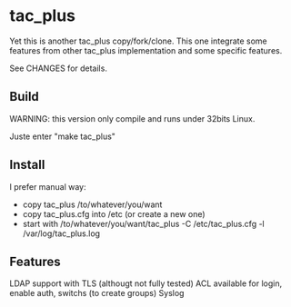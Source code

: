# tac_plus

Yet this is another tac_plus copy/fork/clone. This one integrate some features
from other tac_plus implementation and some specific features.

See CHANGES for details.

## Build

WARNING: this version only compile and runs under 32bits Linux.

Juste enter "make tac_plus"

## Install

I prefer manual way:
 - copy tac_plus /to/whatever/you/want
 - copy tac_plus.cfg into /etc (or create a new one)
 - start with /to/whatever/you/want/tac_plus -C /etc/tac_plus.cfg -l /var/log/tac_plus.log

## Features

LDAP support with TLS (althougt not fully tested)
ACL available for login, enable auth, switchs (to create groups)
Syslog

